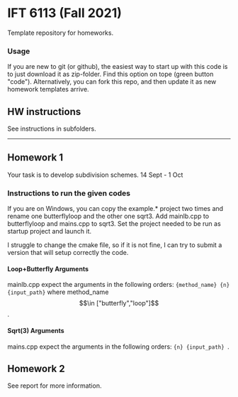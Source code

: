 # IFT 6113 (Fall 2021)
Template repository for homeworks.


### Usage
If you are new to git (or github), the easiest way to start up with this code is to just download it as zip-folder. Find this option on tope (green button "code"). Alternatively, you can fork this repo, and then update it as new homework templates arrive. 

## HW instructions
See instructions in subfolders.

***

## Homework 1
Your task is to develop subdivision schemes. 14 Sept - 1 Oct

### Instructions to run the given codes
If you are on Windows, you can copy the example.* project two times and rename one butterflyloop and the other one sqrt3. Add mainlb.cpp to butterflyloop and mains.cpp to sqrt3. Set the project needed to be run as startup project and launch it.

I struggle to change the cmake file, so if it is not fine, I can try to submit a version that will setup correctly the code.

#### Loop+Butterfly Arguments
mainlb.cpp expect the arguments in the following orders: ```{method_name} {n} {input_path}``` where method_name $$\in ["butterfly","loop"]$$.

#### Sqrt(3) Arguments
mains.cpp expect the arguments in the following orders: ```{n} {input_path} ```.

## Homework 2

See report for more information.

